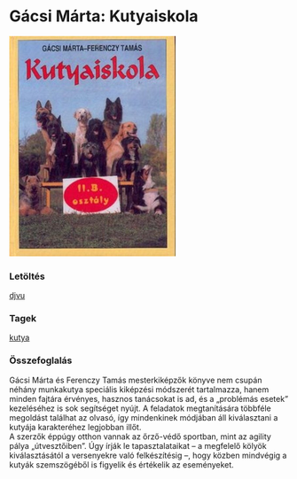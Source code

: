 # <a name="id_7">Gácsi Márta: Kutyaiskola </a>
<img src="https://github.com/BercziSandor/calibre_lib/raw/main/libs/kutya/Gacsi%20Marta/Kutyaiskola%20%287%29/cover.jpg" alt="cover" width="300"/>

### Letöltés
[djvu](https://github.com/BercziSandor/calibre_lib/raw/main/libs/kutya/Gacsi%20Marta/Kutyaiskola%20%287%29/Kutyaiskola%20-%20Gacsi%20Marta.djvu)

### Tagek
[kutya](https://github.com/berczisandor/calibre_lib/blob/main/libs/main/_tags/kutya.md)

### Összefoglalás
<div>
<p>Gácsi Márta és Ferenczy Tamás mesterkiképzők könyve nem csupán néhány munkakutya speciális kiképzési módszerét tartalmazza, hanem minden fajtára érvényes, hasznos tanácsokat is ad, és a „problémás esetek” kezeléséhez is sok segítséget nyújt. A feladatok megtanítására többféle megoldást találhat az olvasó, így mindenkinek módjában áll kiválasztani a kutyája karakteréhez legjobban illőt.<br>A szerzők éppúgy otthon vannak az őrző-védő sportban, mint az agility pálya „útvesztőiben”. Úgy írják le tapasztalataikat – a megfelelő kölyök kiválasztásától a versenyekre való felkészítésig –, hogy közben mindvégig a kutyák szemszögéből is figyelik és értékelik az eseményeket.</p></div>


